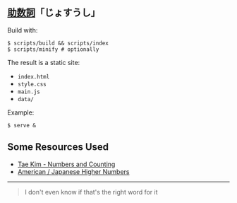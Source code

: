 ## [助数詞](https://jisho.org/word/%E5%8A%A9%E6%95%B0%E8%A9%9E)「じょすうし」

Build with:
```console
$ scripts/build && scripts/index
$ scripts/minify # optionally
```

The result is a static site:
- `index.html`
- `style.css`
- `main.js`
- `data/`

Example:
```console
$ serve &
```

## Some Resources Used

- [Tae Kim - Numbers and Counting](http://guidetojapanese.org/learn/grammar/numbers)
- [American / Japanese Higher Numbers](https://www.trussel.com/jnumbers.htm)

---
> I don't even know if that's the right word for it
